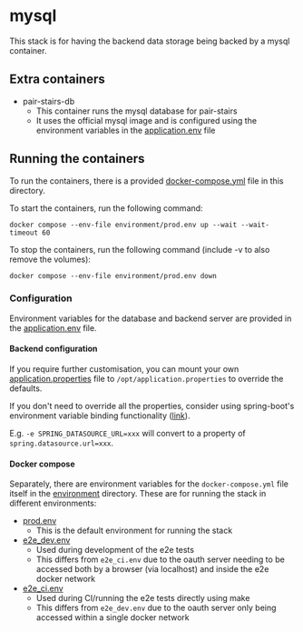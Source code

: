 # mysql

This stack is for having the backend data storage being backed by a mysql container.

## Extra containers
- pair-stairs-db
  - This container runs the mysql database for pair-stairs
  - It uses the official mysql image and is configured using the environment variables in the [application.env](./application.env) file

## Running the containers

To run the containers, there is a provided [docker-compose.yml](./docker-compose.yml) file in this directory.

To start the containers, run the following command:
```shell
docker compose --env-file environment/prod.env up --wait --wait-timeout 60
```

To stop the containers, run the following command (include -v to also remove the volumes):
```shell
docker compose --env-file environment/prod.env down
```

### Configuration

Environment variables for the database and backend server are provided in the [application.env](./application.env) file.

#### Backend configuration
If you require further customisation, you can mount your own [application.properties](/backend/src/main/resources/application.properties)
file to `/opt/application.properties` to override the defaults.

If you don't need to override all the properties, consider using spring-boot's environment 
variable binding functionality ([link](https://docs.spring.io/spring-boot/docs/current/reference/html/features.html#features.external-config.typesafe-configuration-properties.relaxed-binding.environment-variables)).

E.g. `-e SPRING_DATASOURCE_URL=xxx` will convert to a property of `spring.datasource.url=xxx`.

#### Docker compose
Separately, there are environment variables for the `docker-compose.yml` file itself in the [environment](./environment) directory.
These are for running the stack in different environments:
- [prod.env](./environment/prod.env)
  - This is the default environment for running the stack
- [e2e_dev.env](environment/e2e_dev.env)
    - Used during development of the e2e tests
    - This differs from `e2e_ci.env` due to the oauth server needing to be accessed both by a browser (via localhost) and inside the e2e docker network
- [e2e_ci.env](environment/e2e_ci.env)
    - Used during CI/running the e2e tests directly using make
    - This differs from `e2e_dev.env` due to the oauth server only being accessed within a single docker network
